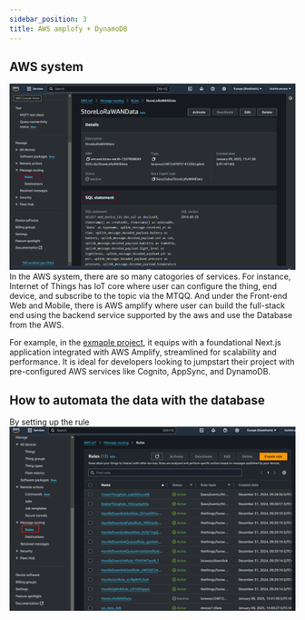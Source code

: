 ```yaml
---
sidebar_position: 3
title: AWS amplofy + DynamoDB
---
```


## AWS system

![awssystem](image.png)
In the AWS system, there are so many catogories of services. For instance, Internet of Things has IoT core where user can configure the thing, end device, 
and subscribe to the topic via the MTQQ. And under the Front-end Web and Mobile, there is AWS amplify where user 
can build the full-stack end using the backend service supported by the aws and use the Database from the AWS. 

For example, in the [exmaple project](https://github.com/aws-samples/amplify-next-template), it equips
 with a foundational Next.js application integrated with AWS Amplify, streamlined for scalability and
  performance. It is ideal for developers looking to jumpstart their project with pre-configured
   AWS services like Cognito, AppSync, and DynamoDB.


## How to automata the data with the database 
By setting up the rule
![rule](image-1.png)
